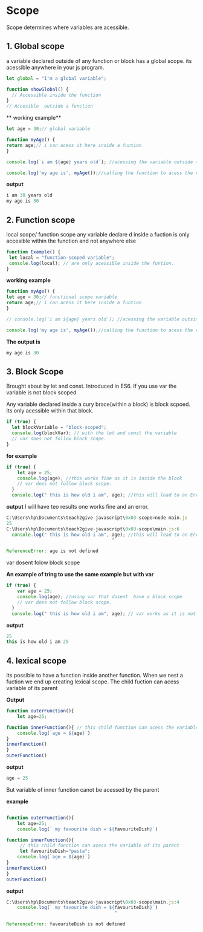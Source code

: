 # Scope
Scope determines where variables are acessible.

## 1. Global scope
a variable declared outside of any function or block has a global scope.
its acessible anywhere in your js program.

```js
let global = "I'm a global variable";

function showGlobal() {
  // Accessible inside the function
}
// Accesible  outside a function
```
** working example**
```js
let age = 30;// global variable

function myAge() {
return age;// i can acess it here inside a funtion
}

console.log(`i am ${age} years old`); //acessing the variable outside the function

console.log('my age is', myAge());//calling the function to acess the variable
```

**output**
```js
i am 30 years old
my age is 30
```



## 2. Function scope
local scope/ function scope
 any variable declare d inside a fuction is only accesible  within the function and not anywhere else
 ```js
 function Example() {
  let local = "function-scoped variable";
  console.log(local); // are only acessible inside the funtion.
}
```

**working example**
```js
function myAge() {
let age = 30;// functional scope variable
return age;// i can acess it here inside a funtion
}

// console.log(`i am ${age} years old`); //acessing the variable outside the function will lead to an error theerefore i have commented for it to work

console.log('my age is', myAge());//calling the function to acess the variable
```

**The output is**
```js
my age is 30
```

 ## 3. Block Scope
 Brought about by let and const.
 Introduced in ES6.
If you use var the variable is not block scoped

Any variable declared inside a cury brace(within a block) is block scpoed.
Its only acessible within that block.

```js
if (true) {
  let blockVariable = "block-scoped";
  console.log(blockVar); // with the let and const the variable
  // var does not follow block scope.
}
```
**for example**
```js
if (true) {
    let age = 25;
    console.log(age); //this works fine as it is inside the block
    // var does not follow block scope.
  }
  console.log(" this is how old i am", age); //this will lead to an Error: age is not defined
  ```

**output**
I will have teo results one works fine and an error.

```js
C:\Users\hp\Documents\teach2give-javascript\0x03-scope>node main.js
25
C:\Users\hp\Documents\teach2give-javascript\0x03-scope\main.js:6
  console.log(" this is how old i am", age); //this will lead to an Error: age is not defined
                                       ^

ReferenceError: age is not defined
```

var dosent folow block scope

**An example of tring to use  the same example but with var**

```js
if (true) {
    var age = 25;
    console.log(age); //using var that dosent  have a block scope
    // var does not follow block scope.
  }
  console.log(" this is how old i am", age); // var works as it is not block scoped
  ```

  **output**
  ```js
  25
 this is how old i am 25
 ```

## 4.  lexical scope
Its possible to have a function inside another function.
When we nest a fuction we end up creating lexical scope.
The child fuction can acess variable of its parent

**Output**
```js
function outerFunction(){
    let age=25;

function innerFunction(){ // this child function can acess the variable of its parent
    console.log(`age = ${age}`)
}
innerFunction()
}
outerFunction()
```

**output**
```js
age = 25
```

But variable of inner function canot be acessed by the parent

**example**
```js

function outerFunction(){
    let age=25;
    console.log(` my favourite dish = ${favouriteDish}`)

function innerFunction(){
     // this child function can acess the variable of its parent
     let favouriteDish="pasta";
    console.log(`age = ${age}`)
}
innerFunction()
}
outerFunction()
```

**output**
```js
C:\Users\hp\Documents\teach2give-javascript\0x03-scope\main.js:4
    console.log(` my favourite dish = ${favouriteDish}`)
                                        ^

ReferenceError: favouriteDish is not defined
```
   
